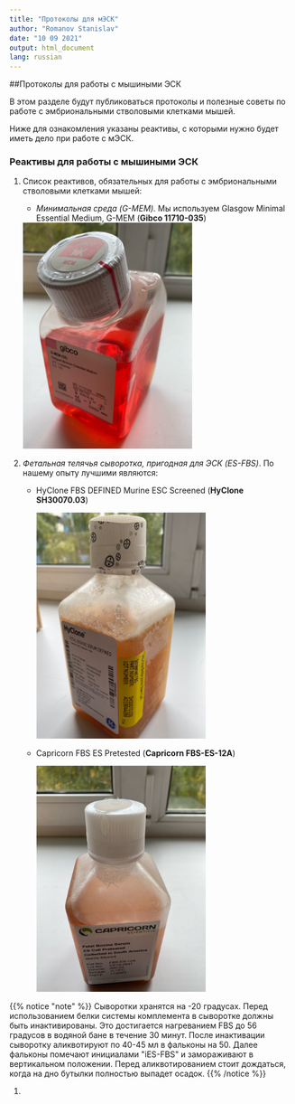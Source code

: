```yaml
---
title: "Протоколы для мЭСК"
author: "Romanov Stanislav"
date: "10 09 2021"
output: html_document
lang: russian
---
```


\#\#Протоколы для работы с мышиными ЭСК

В этом разделе будут публиковаться протоколы и полезные советы по работе с эмбриональными стволовыми клетками мышей.

Ниже для ознакомления указаны реактивы, с которыми нужно будет иметь дело при работе с мЭСК.

### Реактивы для работы с мышиными ЭСК

1.  Список реактивов, обязательных для работы с эмбриональными стволовыми клетками мышей:

    -   *Минимальная среда (G-MEM).* Мы используем Glasgow Minimal Essential Medium, G-MEM (**Gibco 11710-035**)

    <img src="./index_image/gibco_G-MEM.jpg" title="G-MEM" width="300" />

2.  *Фетальная телячья сыворотка, пригодная для ЭСК (ES-FBS)*. По нашему опыту лучшими являются:

    -   HyClone FBS DEFINED Murine ESC Screened (**HyClone SH30070.03**)

        <img src="./index_image/HyClone_ESFBS.jpg" title="HyClone_ESFBS" width="300" />

    -   Capricorn FBS ES Pretested (**Capricorn FBS-ES-12A**)

        <img src="./index_image/Capricorn_ESFBS.jpg" title="Capricorn-ES-FBS" width="300" />

{{% notice "note" %}}
Сыворотки хранятся на -20 градусах. Перед использованием белки системы комплемента в сыворотке должны быть инактивированы. Это достигается нагреванием FBS до 56 градусов в водяной бане в течение 30 минут. После инактивации сыворотку аликвотируют по 40-45 мл в фальконы на 50. Далее фальконы помечают инициалами "iES-FBS" и замораживают в вертикальном положении. Перед аликвотированием стоит дождаться, когда на дно бутылки полностью выпадет осадок.
{{% /notice %}}

1.  
